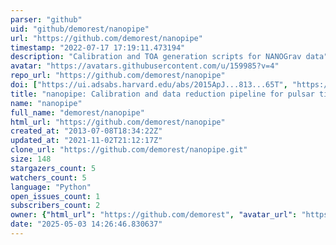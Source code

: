 ```yaml
---
parser: "github"
uid: "github/demorest/nanopipe"
url: "https://github.com/demorest/nanopipe"
timestamp: "2022-07-17 17:19:11.473194"
description: "Calibration and TOA generation scripts for NANOGrav data"
avatar: "https://avatars.githubusercontent.com/u/159985?v=4"
repo_url: "https://github.com/demorest/nanopipe"
doi: ["https://ui.adsabs.harvard.edu/abs/2015ApJ...813...65T", "https://ui.adsabs.harvard.edu/abs/2018ascl.soft03004D/abstract"]
title: "nanopipe: Calibration and data reduction pipeline for pulsar timing"
name: "nanopipe"
full_name: "demorest/nanopipe"
html_url: "https://github.com/demorest/nanopipe"
created_at: "2013-07-08T18:34:22Z"
updated_at: "2021-11-02T21:12:17Z"
clone_url: "https://github.com/demorest/nanopipe.git"
size: 148
stargazers_count: 5
watchers_count: 5
language: "Python"
open_issues_count: 1
subscribers_count: 2
owner: {"html_url": "https://github.com/demorest", "avatar_url": "https://avatars.githubusercontent.com/u/159985?v=4", "login": "demorest", "type": "User"}
date: "2025-05-03 14:26:46.830637"
---
```

